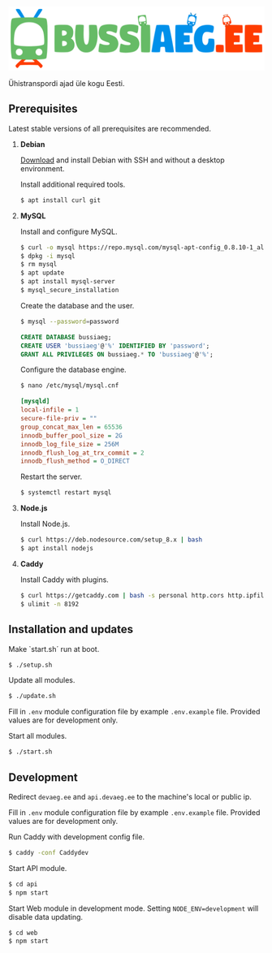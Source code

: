![Bussiaeg.ee logo](https://raw.githubusercontent.com/karlkoorna/bussiaeg/master/web/public/assets/banner-1.svg?sanitize=true)

Ühistranspordi ajad üle kogu Eesti.

## Prerequisites

Latest stable versions of all prerequisites are recommended.

1) **Debian**
	
	[Download](https://www.debian.org/distrib/) and install Debian with SSH and without a desktop environment.
	
	Install additional required tools.
	
	```bash
	$ apt install curl git
	```
	
2) **MySQL**
	
	Install and configure MySQL.
	
	```bash
	$ curl -o mysql https://repo.mysql.com/mysql-apt-config_0.8.10-1_all.deb
	$ dpkg -i mysql
	$ rm mysql
	$ apt update
	$ apt install mysql-server
	$ mysql_secure_installation
	```
	
	Create the database and the user.
	
	```bash
	$ mysql --password=password
	```
	
	```sql
	CREATE DATABASE bussiaeg;
	CREATE USER 'bussiaeg'@'%' IDENTIFIED BY 'password';
	GRANT ALL PRIVILEGES ON bussiaeg.* TO 'bussiaeg'@'%';
	```
	
	Configure the database engine.
	
	```bash
	$ nano /etc/mysql/mysql.cnf
	```
	
	```ini
	[mysqld]
	local-infile = 1
	secure-file-priv = ""
	group_concat_max_len = 65536
	innodb_buffer_pool_size = 2G
	innodb_log_file_size = 256M
	innodb_flush_log_at_trx_commit = 2
	innodb_flush_method = O_DIRECT
	```
	
	Restart the server.
	
	```bash
	$ systemctl restart mysql
	```
	
3) **Node.js**
	
	Install Node.js.
	
	```bash
	$ curl https://deb.nodesource.com/setup_8.x | bash
	$ apt install nodejs
	```
	
4) **Caddy**
	
	Install Caddy with plugins.
	
	```bash
	$ curl https://getcaddy.com | bash -s personal http.cors http.ipfilter http.ratelimit
	$ ulimit -n 8192
	```
	
## Installation and updates

Make `start.sh´ run at boot.

```bash
$ ./setup.sh
```

Update all modules.

```bash
$ ./update.sh
```

Fill in `.env` module configuration file by example `.env.example` file. Provided values are for development only.

Start all modules.

```bash
$ ./start.sh
```

## Development

Redirect `devaeg.ee` and `api.devaeg.ee` to the machine's local or public ip.

Fill in `.env` module configuration file by example `.env.example` file. Provided values are for development only.

Run Caddy with development config file.

```bash
$ caddy -conf Caddydev
```

Start API module.

```bash
$ cd api
$ npm start
```

Start Web module in development mode. Setting `NODE_ENV=development` will disable data updating.

```bash
$ cd web
$ npm start
```
